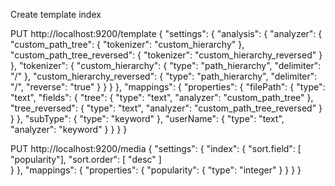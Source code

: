 Create template index


PUT 
http://localhost:9200/template
{
  "settings": {
    "analysis": {
      "analyzer": {
        "custom_path_tree": {
          "tokenizer": "custom_hierarchy"
        },
        "custom_path_tree_reversed": {
          "tokenizer": "custom_hierarchy_reversed"
        }
      },
      "tokenizer": {
        "custom_hierarchy": {
          "type": "path_hierarchy",
          "delimiter": "/"
        },
        "custom_hierarchy_reversed": {
          "type": "path_hierarchy",
          "delimiter": "/",
          "reverse": "true"
        }
      }
    }
  },
  "mappings": {
        "properties": {
            "filePath": {
                "type": "text",
                "fields": {
                    "tree": {
                        "type": "text",
                        "analyzer": "custom_path_tree"
                    },
                    "tree_reversed": {
                        "type": "text",
                        "analyzer": "custom_path_tree_reversed"
                    }
                }
            },
            "subType": {
                "type": "keyword"
            },
            "userName": {
              "type": "text",
              "analyzer": "keyword"
            }
        }
  }
}

PUT 
http://localhost:9200/media
{
  "settings": {
    "index": {
      "sort.field": [ "popularity"], 
      "sort.order": [ "desc" ]       
    }
  },
  "mappings": {
        "properties": {
            "popularity": {
              "type": "integer"
            }
        }
  }
}